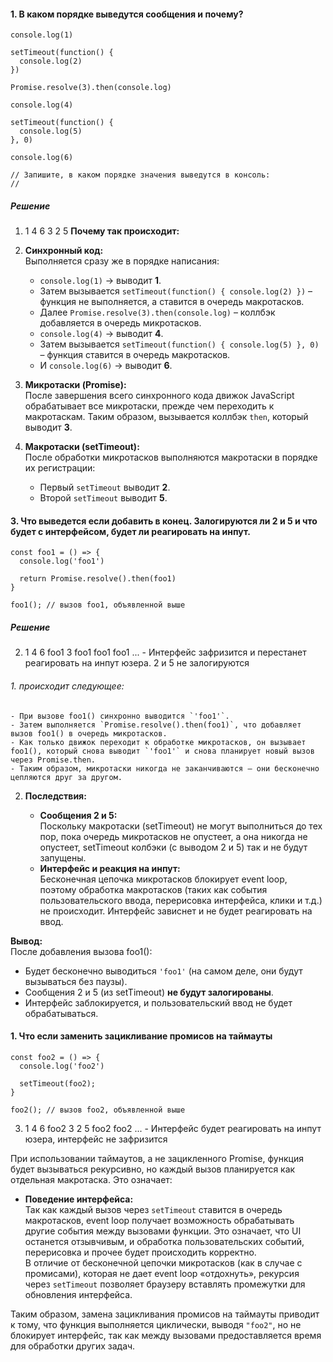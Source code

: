 #### 1. В каком порядке выведутся сообщения и почему?

```JS
console.log(1)
  
setTimeout(function() {
  console.log(2)
})
  
Promise.resolve(3).then(console.log)
  
console.log(4)
  
setTimeout(function() {
  console.log(5)
}, 0)
  
console.log(6)
  
// Запишите, в каком порядке значения выведутся в консоль:
//
```

##### Решение
1. 1 4 6 3 2 5
**Почему так происходит:**
1. **Синхронный код:**  
    Выполняется сразу же в порядке написания:
    
    - `console.log(1)` → выводит **1**.
    - Затем вызывается `setTimeout(function() { console.log(2) })` – функция не выполняется, а ставится в очередь макротасков.
    - Далее `Promise.resolve(3).then(console.log)` – коллбэк добавляется в очередь микротасков.
    - `console.log(4)` → выводит **4**.
    - Затем вызывается `setTimeout(function() { console.log(5) }, 0)` – функция ставится в очередь макротасков.
    - И `console.log(6)` → выводит **6**.
2. **Микротаски (Promise):**  
    После завершения всего синхронного кода движок JavaScript обрабатывает все микротаски, прежде чем переходить к макротаскам. Таким образом, вызывается коллбэк `then`, который выводит **3**.
    
3. **Макротаски (setTimeout):**  
    После обработки микротасков выполняются макротаски в порядке их регистрации:
    
    - Первый `setTimeout` выводит **2**.
    - Второй `setTimeout` выводит **5**.

#### 3. Что выведется если добавить в конец. Залогируются ли 2 и 5 и что будет с интерфейсом, будет ли реагировать на инпут.

```JS
const foo1 = () => {
  console.log('foo1')
   
  return Promise.resolve().then(foo1)
}
   
foo1(); // вызов foo1, объявленной выше
```

##### Решение
2. 1 4 6 foo1 3 foo1 foo1 foo1 ... - Интерфейс зафризится и перестанет реагировать на инпут юзера. 2 и 5 не залогируются

###### 1. происходит следующее:
    
    - При вызове foo1() синхронно выводится `'foo1'`.
    - Затем выполняется `Promise.resolve().then(foo1)`, что добавляет вызов foo1() в очередь микротасков.
    - Как только движок переходит к обработке микротасков, он вызывает foo1(), который снова выводит `'foo1'` и снова планирует новый вызов через Promise.then.
    - Таким образом, микротаски никогда не заканчиваются — они бесконечно цепляются друг за другом.
2. **Последствия:**
    
    - **Сообщения 2 и 5:**  
        Поскольку макротаски (setTimeout) не могут выполниться до тех пор, пока очередь микротасков не опустеет, а она никогда не опустеет, setTimeout колбэки (с выводом 2 и 5) так и не будут запущены.
    - **Интерфейс и реакция на инпут:**  
        Бесконечная цепочка микротасков блокирует event loop, поэтому обработка макротасков (таких как события пользовательского ввода, перерисовка интерфейса, клики и т.д.) не происходит. Интерфейс зависнет и не будет реагировать на ввод.

**Вывод:**  
После добавления вызова foo1():

- Будет бесконечно выводиться `'foo1'` (на самом деле, они будут вызываться без паузы).
- Сообщения 2 и 5 (из setTimeout) **не будут залогированы**.
- Интерфейс заблокируется, и пользовательский ввод не будет обрабатываться.


#### 1. Что если заменить зацикливание промисов на таймауты

```JS
const foo2 = () => {
  console.log('foo2')
   
  setTimeout(foo2);
}
  
foo2(); // вызов foo2, объявленной выше
```

3. 1 4 6 foo2 3 2 5 foo2 foo2 ... - Интерфейс будет реагировать на инпут юзера, интерфейс не зафризится

При использовании таймаутов, а не зацикленного Promise, функция будет вызываться рекурсивно, но каждый вызов планируется как отдельная макротаска. Это означает:
- **Поведение интерфейса:**  
    Так как каждый вызов через `setTimeout` ставится в очередь макротасков, event loop получает возможность обрабатывать другие события между вызовами функции. Это означает, что UI останется отзывчивым, и обработка пользовательских событий, перерисовка и прочее будет происходить корректно.  
    В отличие от бесконечной цепочки микротасков (как в случае с промисами), которая не дает event loop «отдохнуть», рекурсия через `setTimeout` позволяет браузеру вставлять промежутки для обновления интерфейса.
    

Таким образом, замена зацикливания промисов на таймауты приводит к тому, что функция выполняется циклически, выводя `"foo2"`, но не блокирует интерфейс, так как между вызовами предоставляется время для обработки других задач.